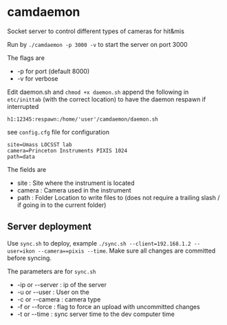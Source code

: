 # camdaemon
Socket server to control different types of cameras for hit&amp;mis

Run by `./camdaemon -p 3000 -v` to start the server on port 3000

The flags are

* -p for port (default 8000)
* -v for verbose

Edit daemon.sh and `chmod +x daemon.sh` append the following in `etc/inittab` (with the correct location) to have the daemon respawn if interrupted

	h1:12345:respawn:/home/'user'/camdaemon/daemon.sh

see `config.cfg` file for configuration

	site=Umass LOCSST lab
	camera=Princeton Instruments PIXIS 1024
	path=data

The fields are

* site : Site where the instrument is located
* camera : Camera used in the instrument
* path : Folder Location to write files to (does not require a trailing slash / if going in to the current folder)


## Server deployment
Use `sync.sh` to deploy, example `./sync.sh --client=192.168.1.2 --user=ikon --camera==pixis --time`. Make sure all changes are committed before syncing.

The parameters are for `sync.sh`

* -ip or --server : ip of the server
* -u or --user : User on the
* -c or --camera : camera type
* -f or --force : flag to force an upload with uncommitted changes
* -t or --time : sync server time to the dev computer time
